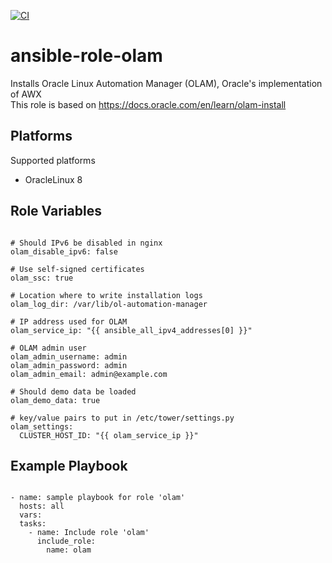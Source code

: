 [![CI](https://github.com/de-it-krachten/ansible-role-olam/workflows/CI/badge.svg?event=push)](https://github.com/de-it-krachten/ansible-role-olam/actions?query=workflow%3ACI)


# ansible-role-olam

Installs Oracle Linux Automation Manager (OLAM), Oracle's implementation of AWX<br>
This role is based on https://docs.oracle.com/en/learn/olam-install<br>


Platforms
--------------

Supported platforms

- OracleLinux 8



Role Variables
--------------
<pre><code>
# Should IPv6 be disabled in nginx
olam_disable_ipv6: false

# Use self-signed certificates
olam_ssc: true

# Location where to write installation logs
olam_log_dir: /var/lib/ol-automation-manager

# IP address used for OLAM
olam_service_ip: "{{ ansible_all_ipv4_addresses[0] }}"

# OLAM admin user
olam_admin_username: admin
olam_admin_password: admin
olam_admin_email: admin@example.com

# Should demo data be loaded
olam_demo_data: true

# key/value pairs to put in /etc/tower/settings.py
olam_settings:
  CLUSTER_HOST_ID: "{{ olam_service_ip }}"
</pre></code>


Example Playbook
----------------

<pre><code>
- name: sample playbook for role 'olam'
  hosts: all
  vars:
  tasks:
    - name: Include role 'olam'
      include_role:
        name: olam
</pre></code>
